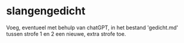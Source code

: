# slangengedicht

Voeg, eventueel met behulp van chatGPT, in het bestand 'gedicht.md' tussen strofe 1 en 2 een nieuwe, extra strofe toe.
